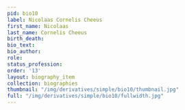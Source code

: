 ```yaml
---
pid: bio10
label: Nicolaas Cornelis Cheeus
first_name: Nicolaas
last_name: Cornelis Cheeus
birth_death:
bio_text:
bio_author:
role:
status_profession:
order: '13'
layout: biography_item
collection: biographies
thumbnail: "/img/derivatives/simple/bio10/thumbnail.jpg"
full: "/img/derivatives/simple/bio10/fullwidth.jpg"
---
```

